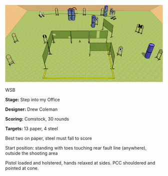 ![Swinging Together](Stage%20Design.png)

WSB

<b>Stage:</b> Step into my Office

<b>Designer:</b> Drew Coleman

<b>Scoring:</b> Comstock, 30 rounds

<b>Targets: </b>13 paper, 4 steel

Best two on paper, steel must fall to score

Start position: standing with toes touching rear fault line (anywhere), outside the shooting area

Pistol loaded and holstered, hands relaxed at sides. PCC shouldered and pointed at cone.
